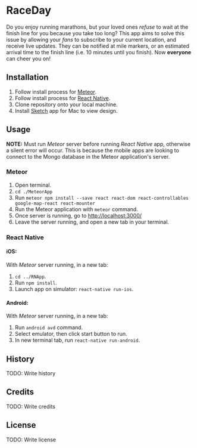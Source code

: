 # RaceDay

Do you enjoy running marathons, but your loved ones _refuse_ to wait at the finish line for you because you take too long? This app aims to solve this issue by allowing your _fans_ to subscribe to your current location, and receive live updates. They can be notified at mile markers, or an estimated arrival time to the finish line (i.e. 10 minutes until you finish). Now **everyone** can cheer you on!

## Installation

1. Follow install process for [Meteor](https://www.meteor.com/install).
2. Follow install process for [React Native](https://facebook.github.io/react-native/docs/getting-started.html#content).
3. Clone repository onto your local machine.
4. Install [Sketch](https://www.sketchapp.com/) app for Mac to view design.

## Usage

**NOTE:** Must run _Meteor_ server before running _React Native_ app, otherwise a silent error will occur. This is because the mobile apps are looking to connect to the Mongo database in the Meteor application's server.

### Meteor

1. Open terminal.
2. ```cd ./MeteorApp```
3. Run ```meteor npm install --save react react-dom react-controllables google-map-react
react-mounter```
3. Run the Meteor application with ```meteor``` command.
4. Once server is running, go to [http://localhost:3000/](http://localhost:3000/)
5. Leave the server running, and open a new tab in your terminal.

### React Native

#### iOS:
With _Meteor_ server running, in a new tab:

1. ```cd ../RNApp```.
2. Run ```npm install```.
3. Launch app on simulator: ```react-native run-ios```.

#### Android:
With _Meteor_ server running, in a new tab:

1. Run ```android avd``` command.
2. Select emulator, then click start button to run.
3. In new terminal tab, run ```react-native run-android```.

## History

TODO: Write history

## Credits

TODO: Write credits

## License

TODO: Write license
